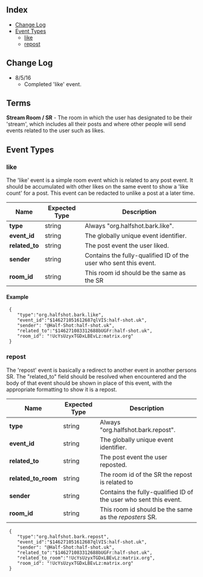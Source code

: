 
## Index
- [Change Log](#change-log)
- [Event Types](#event-types)
    - [like](#like)
    - [repost](#repost)

## Change Log

- 8/5/16
    - Completed 'like' event.

## Terms

**Stream Room / SR** - The room in which the user has designated to be their 'stream', which includes all their posts and where other people will send events related to the user such as likes.

## Event Types

### like

The 'like' event is a simple room event which is related to any post event. It should be accumulated with other likes on the same event to show a 'like count' for a post. This event can be redacted to unlike a post at a later time.

| Name          | Expected Type | Description                           |
| ------------- | ------------- | ------------------------------------- |       
| **type**      | string        | Always "org.halfshot.bark.like".      |
| **event_id**  | string        | The globally unique event identifier. |
| **related_to**| string        | The post event the user liked.        |
| **sender**    | string        | Contains the fully-qualified ID of the user who sent this event. |
| **room_id**   | string        | This room id should be the same as the SR |

#### Example

```
 {
    "type":"org.halfshot.bark.like",
    "event_id":"$146271051612687qlVIS:half-shot.uk",
    "sender": "@Half-Shot:half-shot.uk",
    "related_to":"$146271083312688bUGFr:half-shot.uk",
    "room_id": "!UcYsUzyxTGDxLBEvLz:matrix.org"
 }
```

### repost

The 'repost' event is basically a redirect to another event in another persons SR. The "related_to" field should be resolved when encountered and the body of that event should be shown in place of this event, with the appropriate formatting to show it is a repost.

| Name                | Expected Type | Description                           |
| ------------------- | ------------- | ------------------------------------- |       
| **type**            | string        | Always "org.halfshot.bark.repost".    |
| **event_id**        | string        | The globally unique event identifier. |
| **related_to**      | string        | The post event the user reposted.     |
| **related_to_room** | string        | The room id of the SR the repost is related to |
| **sender**          | string        | Contains the fully-qualified ID of the user who sent this event. |
| **room_id**         | string        | This room id should be the same as the *reposters* SR. |

```
 {
    "type":"org.halfshot.bark.repost",
    "event_id":"$146271051612687qlVIS:half-shot.uk",
    "sender": "@Half-Shot:half-shot.uk",
    "related_to":"$146271083312688bUGFr:half-shot.uk",
    "related_to_room":"!UcYsUzyxTGDxLBEvLz:matrix.org",
    "room_id": "!UcYsUzyxTGDxLBEvLz:matrix.org"
 }
```
